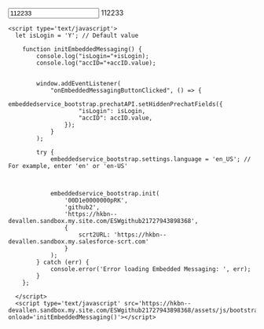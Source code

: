 <html>
  <body>
      <input type="text" id="accID" name="accID" value="112233"/>
      <label for="accID">112233</label>
    
    <script type='text/javascript'>
      let isLogin = 'Y'; // Default value
      
      	function initEmbeddedMessaging() {
			console.log("isLogin="+isLogin);
			console.log("accID="+accID.value);


			window.addEventListener(
				"onEmbeddedMessagingButtonClicked", () => {
					embeddedservice_bootstrap.prechatAPI.setHiddenPrechatFields({
						"isLogin": isLogin,
						"accID": accID.value,
					});
				}
			);

      		try {
      			embeddedservice_bootstrap.settings.language = 'en_US'; // For example, enter 'en' or 'en-US'

				
      
      			embeddedservice_bootstrap.init(
      				'00D1e0000000pRK',
					'github2',
					'https://hkbn--devallen.sandbox.my.site.com/ESWgithub21727943898368',
					{
						scrt2URL: 'https://hkbn--devallen.sandbox.my.salesforce-scrt.com'
					}
      			);
      		} catch (err) {
      			console.error('Error loading Embedded Messaging: ', err);
      		}
      	};

      </script>
      <script type='text/javascript' src='https://hkbn--devallen.sandbox.my.site.com/ESWgithub21727943898368/assets/js/bootstrap.min.js' onload='initEmbeddedMessaging()'></script>
  </body>
</html>
